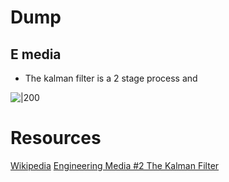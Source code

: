 

# Dump

## E media 

- The kalman filter is a 2 stage process and 

![|200](https://i.imgur.com/ubj2i1e.png)




# Resources 
[Wikipedia](https://en.wikipedia.org/wiki/Kalman_filter)
[Engineering Media #2 The Kalman Filter](https://engineeringmedia.com/controlblog/the-kalman-filter)